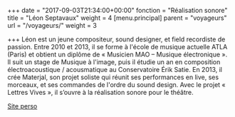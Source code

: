 +++
date = "2017-09-03T21:34:00+00:00"
fonction = "Réalisation sonore"
title = "Léon Septavaux"
weight = 4
[menu.principal]
parent = "voyageurs"
url = "/voyageurs/"
weight = 3

+++
Léon est un jeune compositeur, sound designer, et field recordiste de passion. Entre 2010 et 2013, il se forme à l'école de musique actuelle ATLA (Paris) et obtient un diplôme de « Musicien MAO – Musique électronique ». Il suit un stage de Musique à l'image, puis il étudie un an en composition électroacoustique / acousmatique au Conservatoire Érik Satie. En 2013, il crée Materjal, son projet soliste qui réunit ses performances en live, ses morceaux, et ses commandes de l'ordre du sound design. Avec le projet « Lettres Vives », il s’ouvre à la réalisation sonore pour le théâtre.

[Site perso](https://soundcloud.com/materjal/)